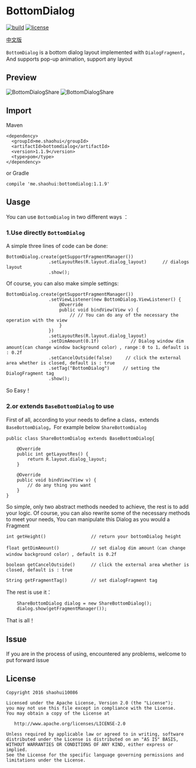 # BottomDialog
[![build](https://img.shields.io/badge/build-1.1.9-brightgreen.svg?maxAge=2592000)](https://bintray.com/shaohui/maven/BottomDialog)
[![license](https://img.shields.io/badge/license-Apache%202-blue.svg?maxAge=2592000)](https://github.com/shaohui10086/BottomDialog/blob/master/LICENSE)

[中文版](/README_ZH.md)


`BottomDialog` is a bottom dialog layout implemented with `DialogFragment`，And supports pop-up animation, support any layout

## Preview
![BottomDialogShare](/preview/bottom_dialog_share.gif)
![BottomDialogShare](/preview/bottom_dialog_edit.gif)
## Import

Maven

    <dependency>
      <groupId>me.shaohui</groupId>
      <artifactId>bottomdialog</artifactId>
      <version>1.1.9</version>
      <type>pom</type>
    </dependency>
    
or Gradle

	compile 'me.shaohui:bottomdialog:1.1.9'

## Uasge

You can use `BottomDialog` in two different ways ：

### 1.Use directly `BottomDialog`

A simple three lines of code can be done:
    
    BottomDialog.create(getSupportFragmentManager())
                    .setLayoutRes(R.layout.dialog_layout)      // dialogs layout
                    .show();
                    
Of course, you can also make simple settings:

    BottomDialog.create(getSupportFragmentManager())
                    .setViewListener(new BottomDialog.ViewListener() {    
                        @Override
                        public void bindView(View v) {
                            // // You can do any of the necessary the operation with the view
                        }
                    })
                    .setLayoutRes(R.layout.dialog_layout)  
                    .setDimAmount(0.1f)            // Dialog window dim amount(can change window background color）, range：0 to 1，default is : 0.2f
                    .setCancelOutside(false)     // click the external area whether is closed, default is : true
                    .setTag("BottomDialog")     // setting the DialogFragment tag
                    .show();

So Easy！

### 2.or extends `BaseBottomDialog` to use

First of all, according to your needs to define a class，extends `BaseBottomDialog`，For example below `ShareBottomDialog`
    
    public class ShareBottomDialog extends BaseBottomDialog{
    
        @Override
        public int getLayoutRes() {
            return R.layout.dialog_layout;
        }
    
        @Override
        public void bindView(View v) {
            // do any thing you want
        }
    }

So simple, only two abstract methods needed to achieve, the rest is to add your logic. Of course, you can also rewrite some of the necessary methods to meet your needs, You can manipulate this Dialog as you would a Fragment

    int getHeight()                 // return your bottomDialog height

    float getDimAmount()            // set dialog dim amount（can change window background color）, default is 0.2f

    boolean getCancelOutside()      // click the external area whether is closed, default is : true

    String getFragmentTag()         // set dialogFragment tag

The rest is use it：

        ShareBottomDialog dialog = new ShareBottomDialog();
        dialog.show(getFragmentManager());

That is all！

## Issue

If you are in the process of using, encountered any problems, welcome to put forward issue

## License

    Copyright 2016 shaohui10086

    Licensed under the Apache License, Version 2.0 (the "License");
    you may not use this file except in compliance with the License.
    You may obtain a copy of the License at

       http://www.apache.org/licenses/LICENSE-2.0

    Unless required by applicable law or agreed to in writing, software
    distributed under the License is distributed on an "AS IS" BASIS,
    WITHOUT WARRANTIES OR CONDITIONS OF ANY KIND, either express or implied.
    See the License for the specific language governing permissions and
    limitations under the License.
	
 
 
